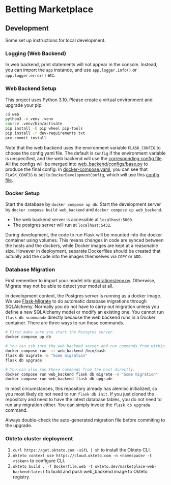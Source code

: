 # Betting Marketplace

## Development

Some set up instructions for local development.

### Logging (Web Backend)

In web backend, print statements will not appear in the console. Instead, you can import the `app` instance,
and use `app.logger.info()` or `app.logger.error()` etc.

### Web Backend Setup

This project uses Python 3.10. Please create a virtual environment and upgrade your pip.

```bash
cd web
python3 -m venv .venv
source .venv/bin/activate
pip install -U pip wheel pip-tools
pip install -r dev-requirements.txt
pre-commit install
```

Note that the web backend uses the environment variable `FLASK_CONFIG` to choose the config
yaml file. The default is `Config` if the environment variable is unspecified, and the web
backend will use the [corresponding config file](./web_backend/configs/base.py). All the configs will be merged
into [web_backend/configs/base.py](./web_backend/configs/base.py) to produce the final config.
In [docker-compose.yaml](./docker-compose.yaml), you can see that `FLASK_CONFIG` is set to `DockerDevelopmentConfig`,
which will use this [config file](./web_backend/configs/docker_dev.py).

### Docker Setup

Start the database by `docker compose up db`. Start the development server by `docker compose build web_backend` and `docker compose up web_backend`.

- The web backend server is accessible at `localhost:5000`.
- The postgres server will run at `localhost:5432`.

During development, the code to run Flask will be mounted into the docker container
using volumes. This means changes in code are synced between the hosts and the dockers, while
Docker images are kept at a reasonable size. However in deployment, separate Dockerfiles should be created
that actually add the code into the images themselves via `COPY` or `ADD`.

### Database Migration

First remember to import your model into [migrations/env.py](./web_backend/migrations/env.py). Otherwise,
Migrate may not be able to detect your model at all.

In development context, the Postgres server is running as a docker image. We use [Flask-Migrate](https://flask-migrate.readthedocs.io/en/latest/)
to do automatic database migrations through SQLAlchemy. Normally you do not have to carry out migration
unless you define a new SQLAlchemy model or modify an existing one. You cannot run `flask db <command>` directly
because the web backend runs in a Docker container. There are three ways to run those commands.

```bash
# First make sure you start the Postgres server.
docker compose up db

# You can ssh into the web_backend server and run commands from within.
docker compose run -it web_backend /bin/bash
flask db migrate -m "Some migration"
flask db upgrade

# You can also run these commands from the host directly.
docker compose run web_backend flask db migrate -m "Some migration"
docker compose run web_backend flask db upgrade
```

In most circumstances, this repository already has alemibc initialized, so you most likely do not
need to run `flask db init`. If you just cloned the repository and need to have the latest database
tables, you do not need to run any migration either. You can simply invoke the `flask db upgrade` command.

Always double-check the auto-generated migration file before commiting to the upgrade.

### Okteto cluster deployment
1. `curl https://get.okteto.com -sSfL | sh` to install the Okteto CLI.
2. `okteto context use https://cloud.okteto.com -n <namespace> -t <token>` to configure CLI.
3. `okteto build . -f Dockerfile.web -t okteto.dev/marketplace-web-backend:latest` to build and push web_backend image to Okteto registry.
